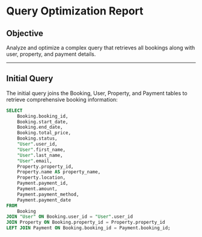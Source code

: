 # Query Optimization Report

## Objective

Analyze and optimize a complex query that retrieves all bookings along with user, property, and payment details.

---

## Initial Query

The initial query joins the Booking, User, Property, and Payment tables to retrieve comprehensive booking information:

```sql
SELECT
    Booking.booking_id,
    Booking.start_date,
    Booking.end_date,
    Booking.total_price,
    Booking.status,
    "User".user_id,
    "User".first_name,
    "User".last_name,
    "User".email,
    Property.property_id,
    Property.name AS property_name,
    Property.location,
    Payment.payment_id,
    Payment.amount,
    Payment.payment_method,
    Payment.payment_date
FROM
    Booking
JOIN "User" ON Booking.user_id = "User".user_id
JOIN Property ON Booking.property_id = Property.property_id
LEFT JOIN Payment ON Booking.booking_id = Payment.booking_id;